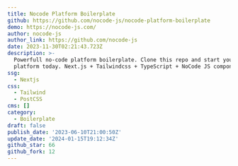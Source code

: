 ```yaml
---
title: Nocode Platform Boilerplate
github: https://github.com/nocode-js/nocode-platform-boilerplate
demo: https://nocode-js.com/
author: nocode-js
author_link: https://github.com/nocode-js
date: 2023-11-30T02:21:43.723Z
description: >-
  Powerfull no-code platform boilerplate. Clone this repo and start your no-code
  platform today. Next.js + Tailwindcss + TypeScript + NoCode JS components.
ssg:
  - Nextjs
css:
  - Tailwind
  - PostCSS
cms: []
category:
  - Boilerplate
draft: false
publish_date: '2023-06-10T21:00:50Z'
update_date: '2024-01-15T19:12:34Z'
github_star: 66
github_fork: 12
---
```

